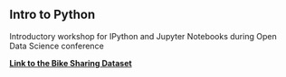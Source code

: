  Intro to Python
---
Introductory workshop for IPython and Jupyter Notebooks during Open Data Science conference

**[Link to the Bike Sharing Dataset](https://archive.ics.uci.edu/ml/datasets/Bike+Sharing+Dataset)**
